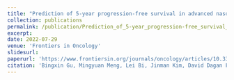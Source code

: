 ```yaml
---
title: "Prediction of 5-year progression-free survival in advanced nasopharyngeal carcinoma with pretreatment PET/CT using multi-modality deep learning-based radiomics"
collection: publications
permalink: /publication/Prediction_of_5-year_progression-free_survival_in_advanced_nasopharyngeal_carcinoma
excerpt: 
date: 2022-07-29
venue: 'Frontiers in Oncology'
slidesurl: 
paperurl: 'https://www.frontiersin.org/journals/oncology/articles/10.3389/fonc.2022.899351/'
citation: 'Bingxin Gu, Mingyuan Meng, Lei Bi, Jinman Kim, David Dagan Feng, and Shaoli Song. Prediction of 5-year progression-free survival in advanced nasopharyngeal carcinoma with pretreatment PET/CT using multi-modality deep learning-based radiomics. Frontiers in oncology, 12:899351, 2022.'
---
```

